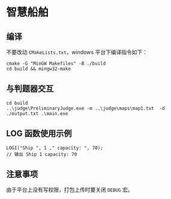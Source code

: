 # 智慧船舶
## 编译
不要改动 `CMakeLists.txt`，windows 平台下编译指令如下：
```
cmake -G "MinGW Makefiles" -B ./build
cd build && mingw32-make
```

## 与判题器交互
```
cd build
..\judge\PreliminaryJudge.exe -m ..\judge\maps\map1.txt  -d ./output.txt .\main.exe
```

## LOG 函数使用示例
```
LOGI("Ship ", 1 ," capacity: ", 70);
// 输出 Ship 1 capacity: 70
```

## 注意事项
由于平台上没有写权限，打包上传时要关闭 `DEBUG` 宏。